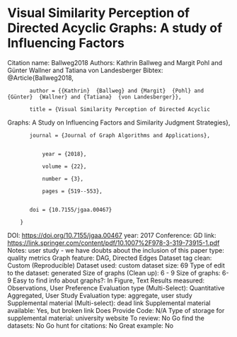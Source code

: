 # Visual Similarity Perception of Directed Acyclic Graphs: A study of Influencing Factors

Citation name: Ballweg2018
Authors: Kathrin Ballweg and Margit Pohl and Günter Wallner and Tatiana von Landesberger
Bibtex: @Article{Ballweg2018,

           author = {{Kathrin}  {Ballweg} and {Margit}  {Pohl} and {Günter}  {Wallner} and {Tatiana}  {von Landesberger}},

           title = {Visual Similarity Perception of Directed Acyclic 
Graphs: A Study on Influencing Factors and Similarity Judgment 
Strategies},

           journal = {Journal of Graph Algorithms and Applications},

        
               year = {2018},

               volume = {22},

               number = {3},

               pages = {519--553},

        
           doi = {10.7155/jgaa.00467}

        }
DOI: https://doi.org/10.7155/jgaa.00467
year: 2017
Conference: GD
link: https://link.springer.com/content/pdf/10.1007%2F978-3-319-73915-1.pdf
Notes: user study - we have doubts about the inclusion of this
paper type: quality metrics
Graph feature: DAG, Directed Edges
Dataset tag clean: Custom (Reproducible)
Dataset used: custom
dataset size: 69
Type of edit to the dataset: generated
Size of graphs (Clean up): 6 - 9
Size of graphs: 6-9
Easy to find info about graphs?: In Figure, Text
Results measured: Observations, User Preference
Evaluation type (Multi-Select): Quantitative Aggregated, User Study
Evaluation type: aggregate, user study
Supplemental material (Multi-select): dead link
Supplemental material available: Yes, but broken link
Does Provide Code: N/A
Type of storage for supplemental material: university website
To review: No
Go find the datasets: No
Go hunt for citations: No
Great example: No